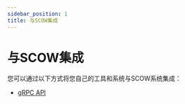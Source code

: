 ```yaml
---
sidebar_position: 1
title: 与SCOW集成
---
```


# 与SCOW集成

您可以通过以下方式将您自己的工具和系统与SCOW系统集成：

- [gRPC API](./grpc.md)